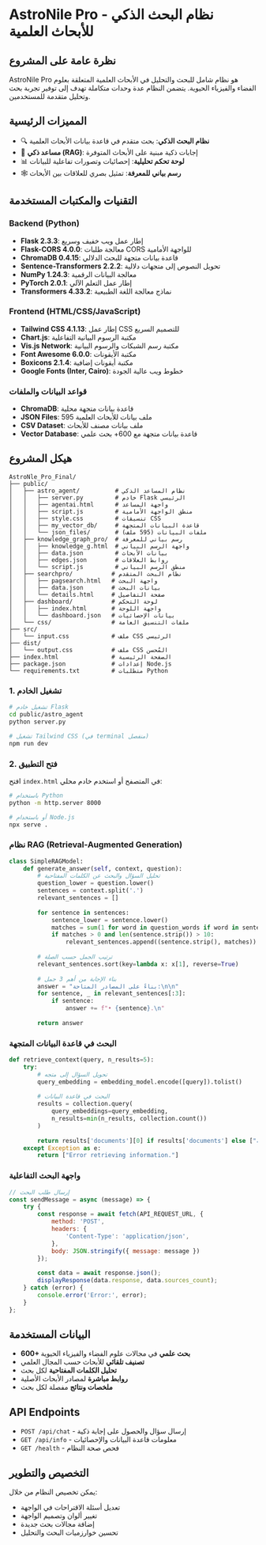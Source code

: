 # AstroNile Pro - نظام البحث الذكي للأبحاث العلمية

## نظرة عامة على المشروع

AstroNile Pro هو نظام شامل للبحث والتحليل في الأبحاث العلمية المتعلقة بعلوم الفضاء والفيزياء الحيوية. يتضمن النظام عدة وحدات متكاملة تهدف إلى توفير تجربة بحث وتحليل متقدمة للمستخدمين.

## المميزات الرئيسية

- 🔍 **نظام البحث الذكي**: بحث متقدم في قاعدة بيانات الأبحاث العلمية
- 🤖 **مساعد ذكي (RAG)**: إجابات ذكية مبنية على الأبحاث المتوفرة
- 📊 **لوحة تحكم تحليلية**: إحصائيات وتصورات تفاعلية للبيانات
- 🕸️ **رسم بياني للمعرفة**: تمثيل بصري للعلاقات بين الأبحاث

## التقنيات والمكتبات المستخدمة

### Backend (Python)
- **Flask 2.3.3**: إطار عمل ويب خفيف وسريع
- **Flask-CORS 4.0.0**: معالجة طلبات CORS للواجهة الأمامية
- **ChromaDB 0.4.15**: قاعدة بيانات متجهة للبحث الدلالي
- **Sentence-Transformers 2.2.2**: تحويل النصوص إلى متجهات دلالية
- **NumPy 1.24.3**: معالجة البيانات الرقمية
- **PyTorch 2.0.1**: إطار عمل التعلم الآلي
- **Transformers 4.33.2**: نماذج معالجة اللغة الطبيعية

### Frontend (HTML/CSS/JavaScript)
- **Tailwind CSS 4.1.13**: إطار عمل CSS للتصميم السريع
- **Chart.js**: مكتبة الرسوم البيانية التفاعلية
- **Vis.js Network**: مكتبة رسم الشبكات والرسوم البيانية
- **Font Awesome 6.0.0**: مكتبة الأيقونات
- **Boxicons 2.1.4**: مكتبة أيقونات إضافية
- **Google Fonts (Inter, Cairo)**: خطوط ويب عالية الجودة

### قواعد البيانات والملفات
- **ChromaDB**: قاعدة بيانات متجهة محلية
- **JSON Files**: 595 ملف بيانات للأبحاث العلمية
- **CSV Dataset**: ملف بيانات مصنف للأبحاث
- **Vector Database**: قاعدة بيانات متجهة مع 600+ بحث علمي

## هيكل المشروع

```
AstroNle_Pro_Final/
├── public/
│   ├── astro_agent/          # نظام المساعد الذكي
│   │   ├── server.py         # خادم Flask الرئيسي
│   │   ├── agentai.html      # واجهة المساعد
│   │   ├── script.js         # منطق الواجهة الأمامية
│   │   ├── style.css         # تنسيقات CSS
│   │   ├── my_vector_db/     # قاعدة البيانات المتجهة
│   │   └── json_files/       # ملفات البيانات (595 ملف)
│   ├── knowledge_graph_pro/  # رسم بياني للمعرفة
│   │   ├── knowledge_g.html  # واجهة الرسم البياني
│   │   ├── data.json         # بيانات الأبحاث
│   │   ├── edges.json        # روابط العلاقات
│   │   └── script.js         # منطق الرسم البياني
│   ├── searchpro/           # نظام البحث المتقدم
│   │   ├── pagsearch.html   # واجهة البحث
│   │   ├── data.json        # بيانات البحث
│   │   └── details.html     # صفحة التفاصيل
│   ├── dashboard/           # لوحة التحكم
│   │   ├── index.html       # واجهة اللوحة
│   │   └── dashboard.json   # بيانات الإحصائيات
│   └── css/                 # ملفات التنسيق العامة
├── src/
│   └── input.css            # ملف CSS الرئيسي
├── dist/
│   └── output.css           # ملف CSS المُحسن
├── index.html               # الصفحة الرئيسية
├── package.json             # إعدادات Node.js
└── requirements.txt         # متطلبات Python
```


### 1. تشغيل الخادم

```bash
# تشغيل خادم Flask
cd public/astro_agent
python server.py

# تشغيل Tailwind CSS (في terminal منفصل)
npm run dev
```

### 2. فتح التطبيق

افتح `index.html` في المتصفح أو استخدم خادم محلي:

```bash
# باستخدام Python
python -m http.server 8000

# أو باستخدام Node.js
npx serve .
```

### نظام RAG (Retrieval-Augmented Generation)

```python
class SimpleRAGModel:
    def generate_answer(self, context, question):
        # تحليل السؤال والبحث عن الكلمات المفتاحية
        question_lower = question.lower()
        sentences = context.split('.')
        relevant_sentences = []
        
        for sentence in sentences:
            sentence_lower = sentence.lower()
            matches = sum(1 for word in question_words if word in sentence_lower)
            if matches > 0 and len(sentence.strip()) > 10:
                relevant_sentences.append((sentence.strip(), matches))
        
        # ترتيب الجمل حسب الصلة
        relevant_sentences.sort(key=lambda x: x[1], reverse=True)
        
        # بناء الإجابة من أهم 3 جمل
        answer = "بناءً على المصادر المتاحة:\n\n"
        for sentence, _ in relevant_sentences[:3]:
            if sentence:
                answer += f"• {sentence}.\n"
        
        return answer
```

### البحث في قاعدة البيانات المتجهة

```python
def retrieve_context(query, n_results=5):
    try:
        # تحويل السؤال إلى متجه
        query_embedding = embedding_model.encode([query]).tolist()
        
        # البحث في قاعدة البيانات
        results = collection.query(
            query_embeddings=query_embedding,
            n_results=min(n_results, collection.count())
        )
        
        return results['documents'][0] if results['documents'] else ["لا توجد مستندات ذات صلة"]
    except Exception as e:
        return ["Error retrieving information."]
```

### واجهة البحث التفاعلية

```javascript
// إرسال طلب البحث
const sendMessage = async (message) => {
    try {
        const response = await fetch(API_REQUEST_URL, {
            method: 'POST',
            headers: {
                'Content-Type': 'application/json',
            },
            body: JSON.stringify({ message: message })
        });
        
        const data = await response.json();
        displayResponse(data.response, data.sources_count);
    } catch (error) {
        console.error('Error:', error);
    }
};
```

## البيانات المستخدمة

- **600+ بحث علمي** في مجالات علوم الفضاء والفيزياء الحيوية
- **تصنيف تلقائي** للأبحاث حسب المجال العلمي
- **تحليل الكلمات المفتاحية** لكل بحث
- **روابط مباشرة** لمصادر الأبحاث الأصلية
- **ملخصات ونتائج** مفصلة لكل بحث

## API Endpoints

- `POST /api/chat` - إرسال سؤال والحصول على إجابة ذكية
- `GET /api/info` - معلومات قاعدة البيانات والإحصائيات
- `GET /health` - فحص صحة النظام

## التخصيص والتطوير

يمكن تخصيص النظام من خلال:
- تعديل أسئلة الاقتراحات في الواجهة
- تغيير ألوان وتصميم الواجهة
- إضافة مجالات بحث جديدة
- تحسين خوارزميات البحث والتحليل
